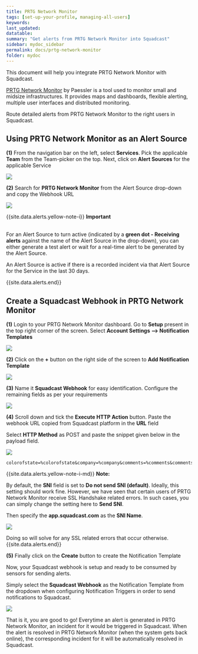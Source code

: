 ```yaml
---
title: PRTG Network Monitor
tags: [set-up-your-profile, managing-all-users]
keywords: 
last_updated: 
datatable: 
summary: "Get alerts from PRTG Network Monitor into Squadcast"
sidebar: mydoc_sidebar
permalink: docs/prtg-network-monitor
folder: mydoc
---
```


This document will help you integrate PRTG Network Monitor with Squadcast.

[PRTG Network Monitor](https://www.paessler.com/prtg) by Paessler is a tool used to monitor small and midsize infrastructures. It provides maps and dashboards, flexible alerting, multiple user interfaces and distributed monitoring.

Route detailed alerts from PRTG Network Monitor to the right users in Squadcast.

## Using PRTG Network Monitor as an Alert Source

**(1)** From the navigation bar on the left, select **Services**. Pick the applicable **Team** from the Team-picker on the top. Next, click on **Alert Sources** for the applicable Service

![](../.gitbook/assets/alert\_source\_1.png)

**(2)** Search for **PRTG Network Monitor** from the Alert Source drop-down and copy the Webhook URL

![](../.gitbook/assets/prtg_1.png)

{{site.data.alerts.yellow-note-i}}
<b>Important</b><br/><br/>
<p>For an Alert Source to turn active (indicated by a <b>green dot - Receiving alerts</b> against the name of the Alert Source in the drop-down), you can either generate a test alert or wait for a real-time alert to be generated by the Alert Source.</p>
<p>An Alert Source is active if there is a recorded incident via that Alert Source for the Service in the last 30 days.</p>
{{site.data.alerts.end}}

## Create a Squadcast Webhook in PRTG Network Monitor

**(1)** Login to your PRTG Network Monitor dashboard. Go to **Setup** present in the top right corner of the screen. Select **Account Settings --> Notification Templates**

![](../.gitbook/assets/prtg_2.png)

**(2)** Click on the **+** button on the right side of the screen to **Add Notification Template**

![](../.gitbook/assets/prtg_3.png)

**(3)** Name it  **Squadcast Webhook**  for easy identification. Configure the remaining fields as per your requirements

![](../.gitbook/assets/prtg_4.png)

**(4)** Scroll down and tick the **Execute HTTP Action** button. Paste the webhook URL copied from Squadcast platform in the **URL** field

Select **HTTP Method** as POST and paste the snippet given below in the payload field.

![](../.gitbook/assets/prtg_5.png)

```
colorofstate=%colorofstate&company=%company&comments=%comments&commentssensor=%commentssensor&commentsdevice=%commentsdevice&commentsgroup=%commentsgroup&commentsprobe=%commentsprobe&coverage=%coverage&cumsince=%cumsince&date=%date&datetime=%datetime&device=%device&deviceid=%deviceid&down=%down&downtime=%downtime&elapsed_lastcheck=%elapsed_lastcheck&elapsed_lastdown=%elapsed_lastdown&elapsed_lastup=%elapsed_lastup&group=%group&groupid=%groupid&history=%history&home=%home&host=%host&iconofstate=%iconofstate&lastcheck=%lastcheck&lastdown=%lastdown&lastmessage=%lastmessage&laststatus=%laststatus&lastup=%lastup&lastvalue=%lastvalue&linkprobe=%linkprobe&linkgroup=%linkgroup&linkdevice=%linkdevice&linksensor=%linksensor&location=%location&message=%message&name=%name&nodename=%nodename&objecttags=%objecttags&parenttags=%parenttags&prio=%prio&priority=%priority&probe=%probe&probeid=%probeid&programname=%programname&programversion=%programversion&sensor=%sensor&sensorid=%sensorid&server=%server&serviceurl=%serviceurl&settings=%settings&shortname=%shortname&since=%since&sitename=%sitename&statesince=%statesince&status=%status&systemdatetime=%systemdatetime&tags=%tags&time=%time&timezone=%timezone&uptime=%uptime
```

{{site.data.alerts.yellow-note-i-md}}
**Note:**

By default, the **SNI** field is set to **Do not send SNI (default)**. Ideally, this setting should work fine. However, we have seen that certain users of PRTG Network Monitor receive SSL Handshake related errors. In such cases, you can simply change the setting here to **Send SNI**. 

Then specify the **app.squadcast.com** as the **SNI Name**.

![](../.gitbook/assets/prtg_note.png)

Doing so will solve for any SSL related errors that occur otherwise.
{{site.data.alerts.end}}

**(5)** Finally click on the **Create** button to create the Notification Template

Now, your Squadcast webhook is setup and ready to be consumed by sensors for sending alerts. 

Simply select the **Squadcast Webhook** as the Notification Template from the dropdown when configuring Notification Triggers in order to send notifications to Squadcast.

![](../.gitbook/assets/prtg_6.png)

That is it, you are good to go! Everytime an alert is generated in PRTG Network Monitor, an incident for it would be triggered in Squadcast. When the alert is resolved in PRTG Network Monitor (when the system gets back online), the corresponding incident for it will be automatically resolved in Squadcast.